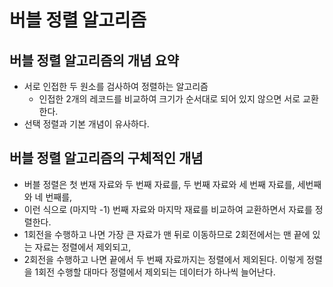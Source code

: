 # 버블 정렬 알고리즘

## 버블 정렬 알고리즘의 개념 요약
- 서로 인접한 두 원소를 검사하여 정렬하는 알고리즘
  - 인접한 2개의 레코드를 비교하여 크기가 순서대로 되어 있지 않으면 서로 교환한다.
- 선택 정렬과 기본 개념이 유사하다.


## 버블 정렬 알고리즘의 구체적인 개념
- 버블 정렬은 첫 번재 자료와 두 번째 자료를, 두 번째 자료와 세 번째 자료를, 세번째와 네 번째를,
- 이런 식으로 (마지막 -1) 번째 자료와 마지막 재료를 비교하여 교환하면서 자료를 정렬한다.
- 1회전을 수행하고 나면 가장 큰 자료가 맨 뒤로 이동하므로 2회전에서는 맨 끝에 있는 자료는 정렬에서 제외되고, 
- 2회전을 수행하고 나면 끝에서 두 번째 자료까지는 정렬에서 제외된다. 이렇게 정렬을 1회전 수행할 대마다 정렬에서 제외되는 데이터가 하나씩 늘어난다.

